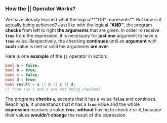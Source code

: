 ### How the || Operator Works?

We have already learned what the logical**"OR" represents**. But how is it actually being achieved? Just like with the logical **"AND"**, the program **checks** from left to right **the arguments** that are given. In order ro receive **`true`** from the expression, it is necessary fоr **just one** argument to have a **`true`** value. Respectively, the checking **continues** until an **argument** with **such** value is met or until the arguments **are over**.

Here is one **example** of the **`||`** operator in action:

```csharp
bool a = false;
bool b = true;
bool c = false;
bool d = true;
bool result = a || b || c || d;
// true (as c and d are not being checked)
```

The programs **checks `а`**, accepts that it has a value **`false`** and continues. Reaching **`b`**, it understands that it has a **`true`** value and the whole **expression** receives a value **`true`**, **without** having to check **`c`** or **`d`**, because their values **wouldn't change** the result of the expression.
